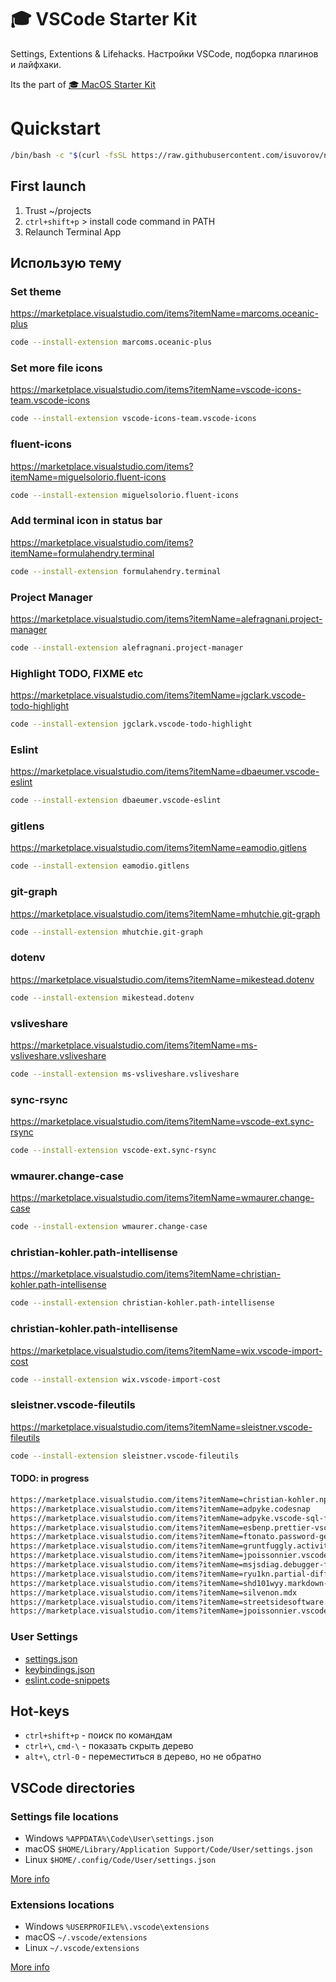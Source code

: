 # 🎓 VSCode Starter Kit
Settings, Extentions & Lifehacks. Настройки VSCode, подборка плагинов и лайфхаки.

Its the part of [🎓 MacOS Starter Kit](https://github.com/isuvorov/notes)

# Quickstart

```bash
/bin/bash -c "$(curl -fsSL https://raw.githubusercontent.com/isuvorov/notes/HEAD/vscode.sh)"
```

## First launch 
1. Trust ~/projects
2. `ctrl+shift+p` > install code command in PATH
3. Relaunch Terminal App

## Использую тему

### Set theme

https://marketplace.visualstudio.com/items?itemName=marcoms.oceanic-plus

```bash
code --install-extension marcoms.oceanic-plus
```

### Set more file icons

https://marketplace.visualstudio.com/items?itemName=vscode-icons-team.vscode-icons


```bash
code --install-extension vscode-icons-team.vscode-icons
```

### fluent-icons

https://marketplace.visualstudio.com/items?itemName=miguelsolorio.fluent-icons

```bash
code --install-extension miguelsolorio.fluent-icons
```

### Add terminal icon in status bar

https://marketplace.visualstudio.com/items?itemName=formulahendry.terminal

```bash
code --install-extension formulahendry.terminal
```

### Project Manager

https://marketplace.visualstudio.com/items?itemName=alefragnani.project-manager

```bash
code --install-extension alefragnani.project-manager
```

### Highlight TODO, FIXME etc

https://marketplace.visualstudio.com/items?itemName=jgclark.vscode-todo-highlight

```bash
code --install-extension jgclark.vscode-todo-highlight
```


### Eslint

https://marketplace.visualstudio.com/items?itemName=dbaeumer.vscode-eslint

```bash
code --install-extension dbaeumer.vscode-eslint
```


### gitlens

https://marketplace.visualstudio.com/items?itemName=eamodio.gitlens

```bash
code --install-extension eamodio.gitlens
```

### git-graph

https://marketplace.visualstudio.com/items?itemName=mhutchie.git-graph

```bash
code --install-extension mhutchie.git-graph
```

### dotenv

https://marketplace.visualstudio.com/items?itemName=mikestead.dotenv

```bash
code --install-extension mikestead.dotenv
```

### vsliveshare

https://marketplace.visualstudio.com/items?itemName=ms-vsliveshare.vsliveshare

```bash
code --install-extension ms-vsliveshare.vsliveshare
```

### sync-rsync

https://marketplace.visualstudio.com/items?itemName=vscode-ext.sync-rsync

```bash
code --install-extension vscode-ext.sync-rsync
```

### wmaurer.change-case

https://marketplace.visualstudio.com/items?itemName=wmaurer.change-case

```bash
code --install-extension wmaurer.change-case
```

### christian-kohler.path-intellisense

https://marketplace.visualstudio.com/items?itemName=christian-kohler.path-intellisense

```bash
code --install-extension christian-kohler.path-intellisense
```

### christian-kohler.path-intellisense

https://marketplace.visualstudio.com/items?itemName=wix.vscode-import-cost

```bash
code --install-extension wix.vscode-import-cost
```

### sleistner.vscode-fileutils

https://marketplace.visualstudio.com/items?itemName=sleistner.vscode-fileutils

```bash
code --install-extension sleistner.vscode-fileutils
```

#### TODO: in progress

```bash
https://marketplace.visualstudio.com/items?itemName=christian-kohler.npm-intellisense
https://marketplace.visualstudio.com/items?itemName=adpyke.codesnap
https://marketplace.visualstudio.com/items?itemName=adpyke.vscode-sql-formatter
https://marketplace.visualstudio.com/items?itemName=esbenp.prettier-vscode
https://marketplace.visualstudio.com/items?itemName=ftonato.password-generator
https://marketplace.visualstudio.com/items?itemName=gruntfuggly.activitusbar
https://marketplace.visualstudio.com/items?itemName=jpoissonnier.vscode-styled-components
https://marketplace.visualstudio.com/items?itemName=msjsdiag.debugger-for-chrome
https://marketplace.visualstudio.com/items?itemName=ryu1kn.partial-diff
https://marketplace.visualstudio.com/items?itemName=shd101wyy.markdown-preview-enhanced
https://marketplace.visualstudio.com/items?itemName=silvenon.mdx
https://marketplace.visualstudio.com/items?itemName=streetsidesoftware.code-spell-checker
https://marketplace.visualstudio.com/items?itemName=jpoissonnier.vscode-styled-components
```


### User Settings

- [settings.json](./vscode/settings.json)
- [keybindings.json](./vscode/keybindings.json)
- [eslint.code-snippets](./vscode/eslint.code-snippets)

## Hot-keys
* `ctrl+shift+p` - поиск по командам
* `ctrl+\`, `cmd-\` - показать скрыть дерево
* `alt+\`, `ctrl-0` - переместиться в дерево, но не обратно

## VSCode directories

### Settings file locations

- Windows `%APPDATA%\Code\User\settings.json`
- macOS `$HOME/Library/Application Support/Code/User/settings.json`
- Linux `$HOME/.config/Code/User/settings.json`

[More info](https://code.visualstudio.com/docs/getstarted/settings)

### Extensions locations

- Windows `%USERPROFILE%\.vscode\extensions`
- macOS `~/.vscode/extensions`
- Linux `~/.vscode/extensions`

[More info](https://code.visualstudio.com/docs/editor/extension-marketplace)
